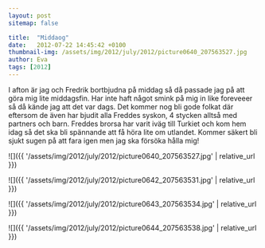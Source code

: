 ```yaml
---
layout: post
sitemap: false

title:  "Middaog"
date:   2012-07-22 14:45:42 +0100
thumbnail-img: /assets/img/2012/july/2012/picture0640_207563527.jpg
author: Eva
tags: [2012]
---
```


I afton är jag och Fredrik bortbjudna på middag så då passade jag på att göra mig lite middagsfin. Har inte haft något smink på mig in like foreveeer så då kände jag att det var dags. Det kommer nog bli gode folkat där eftersom de även har bjudit alla Freddes syskon, 4 stycken alltså med partners och barn. Freddes brorsa har varit iväg till Turkiet och kom hem idag så det ska bli spännande att få höra lite om utlandet. Kommer säkert bli sjukt sugen på att fara igen men jag ska försöka hålla mig!

![]({{ '/assets/img/2012/july/2012/picture0640_207563527.jpg'  | relative_url }})

![]({{ '/assets/img/2012/july/2012/picture0642_207563531.jpg'  | relative_url }})

![]({{ '/assets/img/2012/july/2012/picture0643_207563534.jpg'  | relative_url }})

![]({{ '/assets/img/2012/july/2012/picture0644_207563538.jpg'  | relative_url }})

